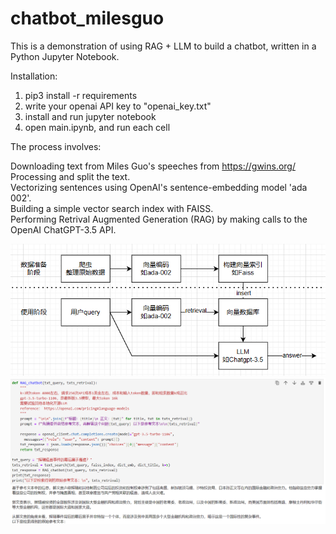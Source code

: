 # chatbot_milesguo

This is a demonstration of using RAG + LLM to build a chatbot, written in a Python Jupyter Notebook.  


Installation:   
1. pip3 install -r requirements
2. write your openai API key to "openai_key.txt"
3. install and run jupyter notebook
4. open main.ipynb, and run each cell

The process involves:  

Downloading text from Miles Guo's speeches from https://gwins.org/  
Processing and split the text.  
Vectorizing sentences using OpenAI's sentence-embedding model 'ada 002'.  
Building a simple vector search index with FAISS.  
Performing Retrival Augmented Generation (RAG) by making calls to the OpenAI ChatGPT-3.5 API.  


![fig1](./doc/fig1.png)
![fig2](./doc/fig2.png)
